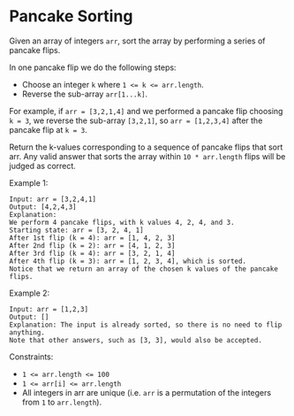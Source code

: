 # Pancake Sorting
Given an array of integers `arr`, sort the array by performing a series of pancake flips.

In one pancake flip we do the following steps:

- Choose an integer `k` where `1 <= k <= arr.length`.
- Reverse the sub-array `arr[1...k]`.

For example, if `arr = [3,2,1,4]` and we performed a pancake flip choosing `k = 3`, we reverse the sub-array `[3,2,1]`, so `arr = [1,2,3,4]` after the pancake flip at `k = 3`.

Return the k-values corresponding to a sequence of pancake flips that sort arr. Any valid answer that sorts the array within `10 * arr.length` flips will be judged as correct.

 

Example 1:
```
Input: arr = [3,2,4,1]
Output: [4,2,4,3]
Explanation: 
We perform 4 pancake flips, with k values 4, 2, 4, and 3.
Starting state: arr = [3, 2, 4, 1]
After 1st flip (k = 4): arr = [1, 4, 2, 3]
After 2nd flip (k = 2): arr = [4, 1, 2, 3]
After 3rd flip (k = 4): arr = [3, 2, 1, 4]
After 4th flip (k = 3): arr = [1, 2, 3, 4], which is sorted.
Notice that we return an array of the chosen k values of the pancake flips.
```
Example 2:
```
Input: arr = [1,2,3]
Output: []
Explanation: The input is already sorted, so there is no need to flip anything.
Note that other answers, such as [3, 3], would also be accepted.
```

Constraints:

- `1 <= arr.length <= 100`
- `1 <= arr[i] <= arr.length`
- All integers in arr are unique (i.e. `arr` is a permutation of the integers from `1` to `arr.length`).